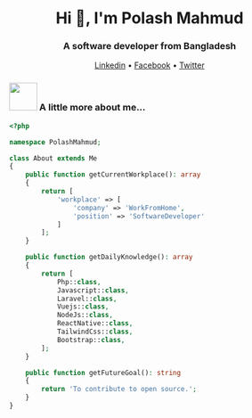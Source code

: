 <h1 align="center">Hi 👋, I'm Polash Mahmud</h1>
<h3 align="center">A software developer from Bangladesh</h3>
<p align="center">
  <a href="https://www.linkedin.com/in/polashmahmud4">Linkedin</a> •
  <a href="https://www.facebook.com/polashmahmud4">Facebook</a> •
  <a href="https://twitter.com/polashmahmud">Twitter</a>
</p>

### <img src="https://media.giphy.com/media/VgCDAzcKvsR6OM0uWg/giphy.gif" width="50"> A little more about me...

```php
<?php

namespace PolashMahmud;

class About extends Me
{
    public function getCurrentWorkplace(): array
    {
        return [
            'workplace' => [
                'company' => 'WorkFromHome',
                'position' => 'SoftwareDeveloper'         
            ]
        ];
    }

    public function getDailyKnowledge(): array
    {
        return [
            Php::class,
            Javascript::class,
            Laravel::class,
            Vuejs::class,
            NodeJs::class,
            ReactNative::class,
            TailwindCss::class,
            Bootstrap::class,
        ];
    }

    public function getFutureGoal(): string
    {
        return 'To contribute to open source.';
    }
}
```
<!--
**polashmahmud/polashmahmud** is a ✨ _special_ ✨ repository because its `README.md` (this file) appears on your GitHub profile.

Here are some ideas to get you started:

- 🔭 I’m currently working on ...
- 🌱 I’m currently learning ...
- 👯 I’m looking to collaborate on ...
- 🤔 I’m looking for help with ...
- 💬 Ask me about ...
- 📫 How to reach me: ...
- 😄 Pronouns: ...
- ⚡ Fun fact: ...
-->
